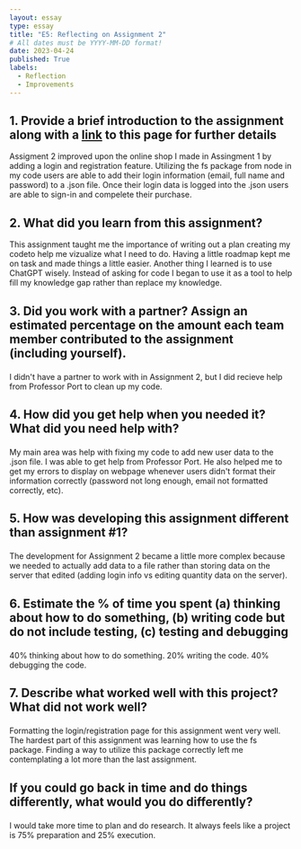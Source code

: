 ```yaml
---
layout: essay
type: essay
title: "E5: Reflecting on Assignment 2"
# All dates must be YYYY-MM-DD format!
date: 2023-04-24
published: True
labels:
  - Reflection
  - Improvements
---
```


<p><h2>1. Provide a brief introduction to the assignment along with a <a href="https://dport96.github.io/ITM352/morea/150.Assignment2/experience-Assignment2_retrospective.html">link<a> to this page for further details</h2></p>

<p>Assigment 2 improved upon the online shop I made in Assingment 1 by adding a login and registration feature. Utilizing the fs package from node in my code users are able to add their login information (email, full name and password) to a .json file. Once their login data is logged into the .json users are able to sign-in and compelete their purchase.</p>

<p><h2>2. What did you learn from this assignment?</h2></p>

<p>This assignment taught me the importance of writing out a plan creating my codeto help me vizualize what I need to do. Having a little roadmap kept me on task and made things a little easier. Another thing I learned is to use ChatGPT wisely. Instead of asking for code I began to use it as a tool to help fill my knowledge gap rather than replace my knowledge.</p>

<p><h2>3. Did you work with a partner? Assign an estimated percentage on the amount each team member contributed to the assignment (including yourself).</p></h2>

<p>I didn't have a partner to work with in Assignment 2, but I did recieve help from Professor Port to clean up my code.<p>

<p><h2>4. How did you get help when you needed it? What did you need help with?</p></h2>

<p>My main area was help with fixing my code to add new user data to the .json file. I was able to get help from Professor Port. He also helped me to get my errors to display on webpage whenever users didn't format their information correctly (password not long enough, email not formatted correctly, etc).</p>

<p><h2>5. How was developing this assignment different than assignment #1?</p></h2>

<p>The development for Assignment 2 became a little more complex because we needed to actually add data to a file rather than storing data on the server that edited (adding login info vs editing quantity data on the server).</p>

<p><h2>6. Estimate the % of time you spent (a) thinking about how to do something, (b) writing code but do not include testing, (c) testing and debugging</p></h2>

<p>40% thinking about how to do something. 20% writing the code. 40% debugging the code.</p>

<p><h2>7. Describe what worked well with this project? What did not work well?</p></h2>

<p>Formatting the login/registration page for this assignment went very well. The hardest part of this assignment was learning how to use the fs package. Finding a way to utilize this package correctly left me contemplating a lot more than the last assignment.</p>

<p><h2>If you could go back in time and do things differently, what would you do differently?</p></h2>

<p>I would take more time to plan and do research. It always feels like a project is 75% preparation and 25% execution.</p>
